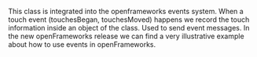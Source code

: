 This class is integrated into the openframeworks events system. When a touch event (touchesBegan, touchesMoved) happens we record the touch information inside an object of the class. Used to send event messages. In the new openFrameworks release we can find a very illustrative example about how to use events in openFrameworks.

